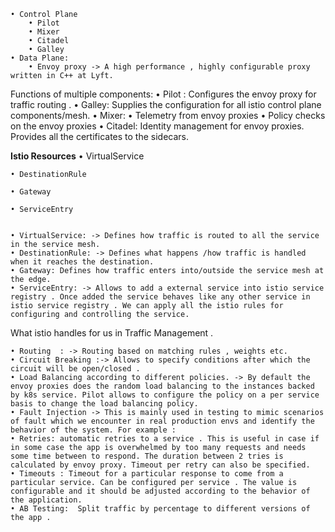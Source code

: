 	• Control Plane
		• Pilot
		• Mixer
		• Citadel
		• Galley
	• Data Plane:
		• Envoy proxy -> A high performance , highly configurable proxy written in C++ at Lyft.

Functions of multiple components:
	• Pilot : Configures the envoy proxy for  traffic routing .
	• Galley: Supplies the configuration for all istio control plane components/mesh.
	• Mixer: 
		• Telemetry from envoy proxies
		• Policy checks on the envoy proxies
	• Citadel: Identity management for envoy proxies. Provides all the certificates to the sidecars.


**Istio Resources**
	• VirtualService
	
	• DestinationRule
	
	• Gateway
	
	• ServiceEntry
	
	
	• VirtualService: -> Defines how traffic is routed to all the service in the service mesh.
	• DestinationRule: -> Defines what happens /how traffic is handled when it reaches the destination.
	• Gateway: Defines how traffic enters into/outside the service mesh at the edge. 
	• ServiceEntry: -> Allows to add a external service into istio service registry . Once added the service behaves like any other service in istio service registry . We can apply all the istio rules for configuring and controlling the service.
	
	

What istio handles for us in Traffic Management . 

	• Routing  : -> Routing based on matching rules , weights etc.
	• Circuit Breaking :-> Allows to specify conditions after which the circuit will be open/closed .
	• Load Balancing according to different policies. -> By default the envoy proxies does the random load balancing to the instances backed by k8s service. Pilot allows to configure the policy on a per service basis to change the load balancing policy.
	• Fault Injection -> This is mainly used in testing to mimic scenarios of fault which we encounter in real production envs and identify the behavior of the system. For example : 
	• Retries: automatic retries to a service . This is useful in case if in some case the app is overwhelmed by too many requests and needs some time between to respond. The duration between 2 tries is calculated by envoy proxy. Timeout per retry can also be specified.
	• Timeouts : Timeout for a particular response to come from a particular service. Can be configured per service . The value is configurable and it should be adjusted according to the behavior of the application.
	• AB Testing:  Split traffic by percentage to different versions of the app .
